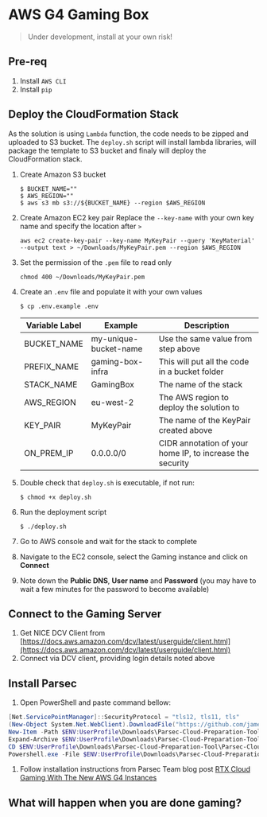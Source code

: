 # AWS G4 Gaming Box

> Under development, install at your own risk!

## Pre-req
1. Install `AWS CLI`
1. Install `pip`

## Deploy the CloudFormation Stack
As the solution is using `Lambda` function, the code needs to be zipped and uploaded to S3 bucket. The `deploy.sh` script will install lambda libraries, will package the template to S3 bucket and finaly will deploy the CloudFormation stack.

1. Create Amazon S3 bucket
   ```
   $ BUCKET_NAME=""
   $ AWS_REGION=""
   $ aws s3 mb s3://${BUCKET_NAME} --region $AWS_REGION
   ```
1. Create Amazon EC2 key pair
   Replace the `--key-name` with your own key name and specify the location after `>`
   ```
   aws ec2 create-key-pair --key-name MyKeyPair --query 'KeyMaterial' --output text > ~/Downloads/MyKeyPair.pem --region $AWS_REGION
   ```
1. Set the permission of the `.pem` file to read only
   ```
   chmod 400 ~/Downloads/MyKeyPair.pem
   ```
1. Create an `.env` file and populate it with your own values
   
   ```
   $ cp .env.example .env
   ```
   
   |Variable Label|Example|Description|
   |--------------|-------|-----------|
   |BUCKET_NAME|my-unique-bucket-name|Use the same value from step above|
   |PREFIX_NAME|gaming-box-infra|This will put all the code in a bucket folder|
   |STACK_NAME |GamingBox|The name of the stack|
   |AWS_REGION |eu-west-2|The AWS region to deploy the solution to|
   |KEY_PAIR   |MyKeyPair|The name of the KeyPair created above|
   |ON_PREM_IP |0.0.0.0/0|CIDR annotation of your home IP, to increase the security|
   
1. Double check that `deploy.sh` is executable, if not run:
   ```
   $ chmod +x deploy.sh
   ```
1. Run the deployment script
   ```
   $ ./deploy.sh
   ```
1. Go to AWS console and wait for the stack to complete
1. Navigate to the EC2 console, select the Gaming instance and click on **Connect**
1. Note down the **Public DNS**, **User name** and **Password** (you may have to wait a few minutes for the password to become available)

## Connect to the Gaming Server
1. Get NICE DCV Client from [https://docs.aws.amazon.com/dcv/latest/userguide/client.html](https://docs.aws.amazon.com/dcv/latest/userguide/client.html)
1. Connect via DCV client, providing login details noted above

## Install Parsec
1. Open PowerShell and paste command bellow:
```powershell
[Net.ServicePointManager]::SecurityProtocol = "tls12, tls11, tls"  
(New-Object System.Net.WebClient).DownloadFile("https://github.com/jamesstringerparsec/Parsec-Cloud-Preparation-Tool/archive/master.zip","$ENV:UserProfile\Downloads\Parsec-Cloud-Preparation-Tool.zip")  
New-Item -Path $ENV:UserProfile\Downloads\Parsec-Cloud-Preparation-Tool -ItemType Directory  
Expand-Archive $ENV:UserProfile\Downloads\Parsec-Cloud-Preparation-Tool.Zip -DestinationPath $ENV:UserProfile\Downloads\Parsec-Cloud-Preparation-Tool  
CD $ENV:UserProfile\Downloads\Parsec-Cloud-Preparation-Tool\Parsec-Cloud-Preparation-Tool-master\  
Powershell.exe -File $ENV:UserProfile\Downloads\Parsec-Cloud-Preparation-Tool\Parsec-Cloud-Preparation-Tool-master\Loader.ps1

```
1. Follow installation instructions from Parsec Team blog post [RTX Cloud Gaming With The New AWS G4 Instances](https://blog.parsecgaming.com/rtx-cloud-gaming-with-the-new-aws-g4-instances-11d1c60c2d09)

## What will happen when you are done gaming?
